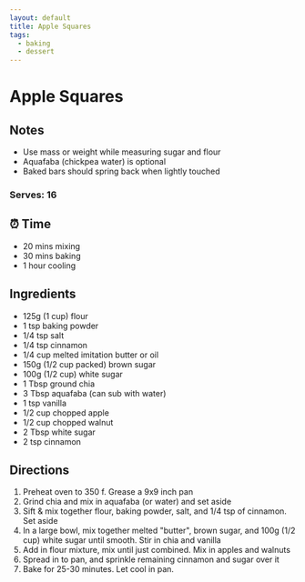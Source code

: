```yaml
---
layout: default
title: Apple Squares
tags:
  - baking
  - dessert
---
```


# Apple Squares

## Notes

- Use mass or weight while measuring sugar and flour
- Aquafaba (chickpea water) is optional
- Baked bars should spring back when lightly touched

### Serves: 16

## ⏰ Time

- 20 mins mixing
- 30 mins baking
- 1 hour cooling

## Ingredients

- 125g (1 cup) flour
- 1 tsp baking powder
- 1/4 tsp salt
- 1/4 tsp cinnamon
- 1/4 cup melted imitation butter or oil
- 150g (1/2 cup packed) brown sugar
- 100g (1/2 cup) white sugar
- 1 Tbsp ground chia
- 3 Tbsp aquafaba (can sub with water)
- 1 tsp vanilla
- 1/2 cup chopped apple
- 1/2 cup chopped walnut
- 2 Tbsp white sugar
- 2 tsp cinnamon


## Directions

1. Preheat oven to 350 f. Grease a 9x9 inch pan
1. Grind chia and mix in aquafaba (or water) and set aside
1. Sift & mix together flour, baking powder, salt, and 1/4 tsp of cinnamon. Set aside
1. In a large bowl, mix together melted "butter", brown sugar, and 100g (1/2 cup) white sugar until smooth. Stir in chia and vanilla
1. Add in flour mixture, mix until just combined. Mix in apples and walnuts
1. Spread in to pan, and sprinkle remaining cinnamon and sugar over it
1. Bake for 25-30 minutes. Let cool in pan.
